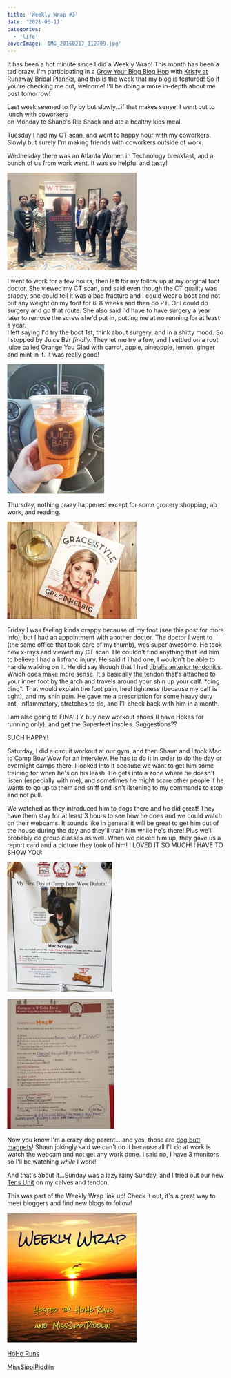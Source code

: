 ```yaml
---
title: 'Weekly Wrap #3'
date: '2021-06-11'
categories:
  - 'life'
coverImage: 'IMG_20160217_112709.jpg'
---
```


It has been a hot minute since I did a Weekly Wrap! This month has been a tad crazy. I'm participating in a [Grow Your Blog Blog Hop](http://runawaybridalplanner.blogspot.com/2016/02/blogger-meet-up-grow-your-blog.html) with [Kristy at Runaway Bridal Planner](http://runawaybridalplanner.blogspot.com/), and this is the week that my blog is featured! So if you're checking me out, welcome! I'll be doing a more in-depth about me post tomorrow!

Last week seemed to fly by but slowly...if that makes sense. I went out to lunch with coworkers  
on Monday to Shane's Rib Shack and ate a healthy kids meal.

Tuesday I had my CT scan, and went to happy hour with my coworkers. Slowly but surely I'm making friends with coworkers outside of work.

Wednesday there was an Atlanta Women in Technology breakfast, and a bunch of us from work went. It was so helpful and tasty!

[![](images/IMG_20160217_112709-300x225.jpg)](https://blog.kaleighscruggs.com/wp-content/uploads/2016/02/IMG_20160217_112709.jpg)

I went to work for a few hours, then left for my follow up at my original foot doctor. She viewed my CT scan, and said even though the CT quality was crappy, she could tell it was a bad fracture and I could wear a boot and not put any weight on my foot for 6-8 weeks and then do PT. Or I could do surgery and go that route. She also said I'd have to have surgery a year later to remove the screw she'd put in, putting me at no running for at least a year.  
I left saying I'd try the boot 1st, think about surgery, and in a shitty mood. So I stopped by Juice Bar _finally._ They let me try a few, and I settled on a root juice called Orange You Glad with carrot, apple, pineapple, lemon, ginger and mint in it. It was really good!

[![](images/20160217_152003-01-225x300.jpeg)](https://blog.kaleighscruggs.com/wp-content/uploads/2016/02/20160217_152003-01.jpeg)

Thursday, nothing crazy happened except for some grocery shopping, ab work, and reading.

[![](images/IMG_20160218_225617-300x225.jpg)](https://blog.kaleighscruggs.com/wp-content/uploads/2016/02/IMG_20160218_225617.jpg)

Friday I was feeling kinda crappy because of my foot (see this post for more info), but I had an appointment with another doctor. The doctor I went to (the same office that took care of my thumb), was super awesome. He took new x-rays and viewed my CT scan. He couldn't find anything that led him to believe I had a lisfranc injury. He said if I had one, I wouldn't be able to handle walking on it. He did say though that I had [tibialis anterior tendonitis](http://www.physioadvisor.com.au/8183750/tibialis-anterior-tendonitis-tibialis-anterior-t.htm). Which does make more sense. It's basically the tendon that's attached to your inner foot by the arch and travels around your shin up your calf. \*ding ding\*. That would explain the foot pain, heel tightness (because my calf is tight), and my shin pain. He gave me a prescription for some heavy duty anti-inflammatory, stretches to do, and I'll check back with him in a month.

I am also going to FINALLY buy new workout shoes (I have Hokas for running only), and get the Superfeet insoles. Suggestions??

SUCH HAPPY!

Saturday, I did a circuit workout at our gym, and then Shaun and I took Mac to Camp Bow Wow for an interview. He has to do it in order to do the day or overnight camps there. I looked into it because we want to get him some training for when he's on his leash. He gets into a zone where he doesn't listen (especially with me), and sometimes he might scare other people if he wants to go up to them and sniff and isn't listening to my commands to stop and not pull.

We watched as they introduced him to dogs there and he did great! They have them stay for at least 3 hours to see how he does and we could watch on their webcams. It sounds like in general it will be great to get him out of the house during the day and they'll train him while he's there! Plus we'll probably do group classes as well. When we picked him up, they gave us a report card and a picture they took of him! I LOVED IT SO MUCH! I HAVE TO SHOW YOU:

[![](images/Screenshot_2016-02-21-01-00-50-243x300.png)](https://blog.kaleighscruggs.com/wp-content/uploads/2016/02/Screenshot_2016-02-21-01-00-50.png)

[![](images/20160221_005706-248x300.jpg)](https://blog.kaleighscruggs.com/wp-content/uploads/2016/02/20160221_005706.jpg)

Now you know I'm a crazy dog parent....and yes, those are [dog butt magnets](http://amzn.to/21jaysN)! Shaun jokingly said we can't do it because all I'll do at work is watch the webcam and not get any work done. I said no, I have 3 monitors so I'll be watching *while* I work!

And that's about it...Sunday was a lazy rainy Sunday, and I tried out our new [Tens Unit](http://amzn.to/1VxECgT) on my calves and tendon.

This was part of the Weekly Wrap link up! Check it out, it's a great way to meet bloggers and find new blogs to follow!

[![](images/WeeklyWrap-300x300.jpg)](https://blog.kaleighscruggs.com/wp-content/uploads/2016/02/WeeklyWrap.jpg)

[HoHo Runs](http://hohoruns.blogspot.com/)

[MissSippiPiddlin](http://www.misssippipiddlin.com/)
